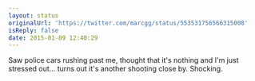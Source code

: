 ```yaml
---
layout: status
originalUrl: 'https://twitter.com/marcgg/status/553531756566315008'
isReply: false
date: 2015-01-09 12:40:29
---
```


Saw police cars rushing past me, thought that it's nothing and I'm just stressed out… turns out it's another shooting close by. Shocking.
